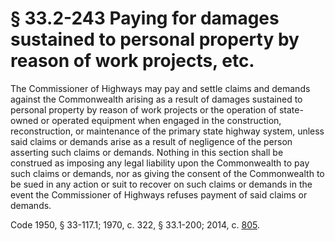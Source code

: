 # § 33.2-243 Paying for damages sustained to personal property by reason of work projects, etc.

<p>The Commissioner of Highways may pay and settle claims and demands against the Commonwealth arising as a result of damages sustained to personal property by reason of work projects or the operation of state-owned or operated equipment when engaged in the construction, reconstruction, or maintenance of the primary state highway system, unless said claims or demands arise as a result of negligence of the person asserting such claims or demands. Nothing in this section shall be construed as imposing any legal liability upon the Commonwealth to pay such claims or demands, nor as giving the consent of the Commonwealth to be sued in any action or suit to recover on such claims or demands in the event the Commissioner of Highways refuses payment of said claims or demands.</p><p>Code 1950, § 33-117.1; 1970, c. 322, § 33.1-200; 2014, c. <a href='http://lis.virginia.gov/cgi-bin/legp604.exe?141+ful+CHAP0805'>805</a>.</p>